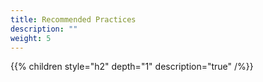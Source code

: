 ```yaml
---
title: Recommended Practices
description: ""
weight: 5
---
```


{{% children style="h2" depth="1" description="true" /%}}
